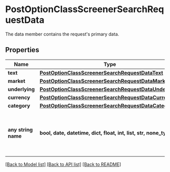 # PostOptionClassScreenerSearchRequestData

The data member contains the request's primary data.

## Properties
Name | Type | Description | Notes
------------ | ------------- | ------------- | -------------
**text** | [**PostOptionClassScreenerSearchRequestDataText**](PostOptionClassScreenerSearchRequestDataText.md) |  | [optional] 
**market** | [**PostOptionClassScreenerSearchRequestDataMarket**](PostOptionClassScreenerSearchRequestDataMarket.md) |  | [optional] 
**underlying** | [**PostOptionClassScreenerSearchRequestDataUnderlying**](PostOptionClassScreenerSearchRequestDataUnderlying.md) |  | [optional] 
**currency** | [**PostOptionClassScreenerSearchRequestDataCurrency**](PostOptionClassScreenerSearchRequestDataCurrency.md) |  | [optional] 
**category** | [**PostOptionClassScreenerSearchRequestDataCategory**](PostOptionClassScreenerSearchRequestDataCategory.md) |  | [optional] 
**any string name** | **bool, date, datetime, dict, float, int, list, str, none_type** | any string name can be used but the value must be the correct type | [optional]

[[Back to Model list]](../README.md#documentation-for-models) [[Back to API list]](../README.md#documentation-for-api-endpoints) [[Back to README]](../README.md)


